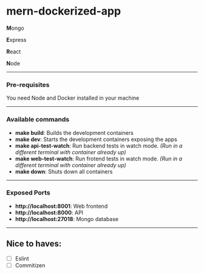 # mern-dockerized-app
**M**ongo

**E**xpress

**R**eact

**N**ode

-----

### Pre-requisites
You need Node and Docker installed in your machine

-----

### Available commands
* **make build**: Builds the development containers
* **make dev**: Starts the development containers exposing the apps
* **make api-test-watch**: Run backend tests in watch mode. *(Run in a different terminal with container already up)*
* **make web-test-watch**: Run frotend tests in watch mode.
*(Run in a different terminal with container already up)*
* **make down**: Shuts down all containers

-----

### Exposed Ports
* **http://localhost:8001**: Web frontend  
* **http://localhost:8000**: API
* **http://localhost:27018**: Mongo database


----

## Nice to haves:

- [ ] Eslint
- [ ] Commitizen